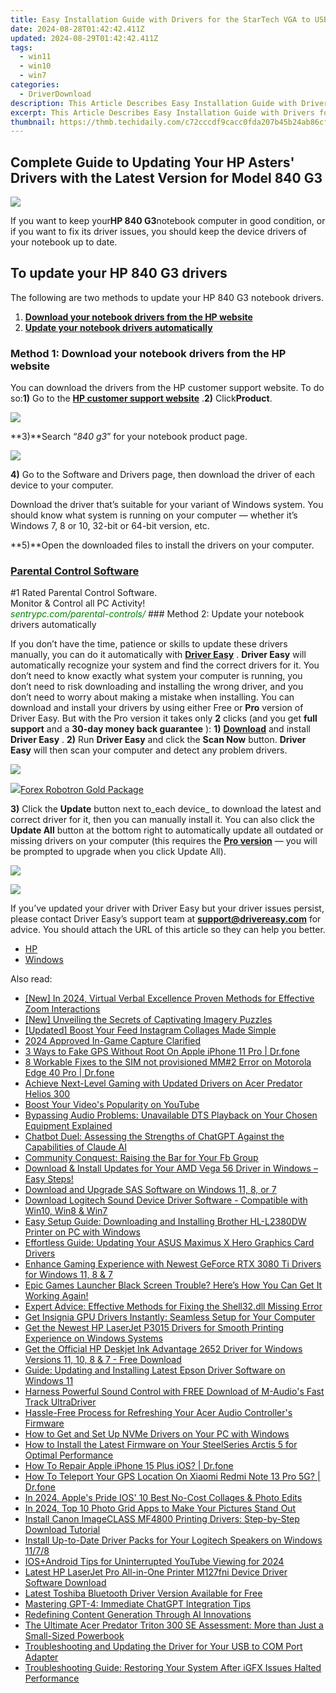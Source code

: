 ```yaml
---
title: Easy Installation Guide with Drivers for the StarTech VGA to USB Converter
date: 2024-08-28T01:42:42.411Z
updated: 2024-08-29T01:42:42.411Z
tags:
  - win11
  - win10
  - win7
categories:
  - DriverDownload
description: This Article Describes Easy Installation Guide with Drivers for the StarTech VGA to USB Converter
excerpt: This Article Describes Easy Installation Guide with Drivers for the StarTech VGA to USB Converter
thumbnail: https://thmb.techidaily.com/c72cccdf9cacc0fda207b45b24ab86cf2fde475b85a4b94012ab008856dbcd1d.jpg
---
```


## Complete Guide to Updating Your HP Asters' Drivers with the Latest Version for Model 840 G3

![](https://images.drivereasy.com/wp-content/uploads/2018/06/img_5b28bf091aa13-300x225.jpg)

If you want to keep your**HP 840 G3**notebook computer in good condition, or if you want to fix its driver issues, you should keep the device drivers of your notebook up to date.

## To update your HP 840 G3 drivers

The following are two methods to update your HP 840 G3 notebook drivers.

1. [**Download your notebook drivers from the HP website**](https://tools.techidaily.com/drivereasy/download/)
2. [**Update your notebook drivers automatically**](https://tools.techidaily.com/drivereasy/download/)

### Method 1: Download your notebook drivers from the HP website

You can download the drivers from the HP customer support website. To do so:**1)** Go to the **[HP customer support website](https://support.hp.com/us-en)** .**2)** Click**Product**.

![](https://images.drivereasy.com/wp-content/uploads/2018/06/img_5b28c52d68cef.jpg)

**3)**Search “_840 g3_” for your notebook product page.

![](https://images.drivereasy.com/wp-content/uploads/2018/06/img_5b28c5ba98220.jpg)

**4)** Go to the Software and Drivers page, then download the driver of each device to your computer.

 Download the driver that’s suitable for your variant of Windows system. You should know what system is running on your computer — whether it’s Windows 7, 8 or 10, 32-bit or 64-bit version, etc.

**5)**Open the downloaded files to install the drivers on your computer.

<!-- affiliate ads begin -->
<h3 id="200610"><a href="https://sentrypc.7eer.net/c/5597632/200610/3022">Parental Control Software</a></h3>
<span class="text-ad-content">
	#1 Rated Parental Control Software.<br/>
	Monitor & Control all PC Activity!<br/>
		<cite style="color:green">sentrypc.com/parental-controls/</cite>
	</span><img height="0" width="0" src="https://sentrypc.7eer.net/i/5597632/200610/3022" style="position:absolute;visibility:hidden;" border="0" />
<!-- affiliate ads end -->
### Method 2: Update your notebook drivers automatically

If you don’t have the time, patience or skills to update these drivers manually, you can do it automatically with [**Driver Easy**](https://tools.techidaily.com/drivereasy/download/) . **Driver Easy**  will automatically recognize your system and find the correct drivers for it. You don’t need to know exactly what system your computer is running, you don’t need to risk downloading and installing the wrong driver, and you don’t need to worry about making a mistake when installing.  You can download and install your drivers by using either Free or **Pro**  version of Driver Easy. But with the Pro version it takes only **2**  clicks (and you get **full support** and a **30-day money back guarantee** ): **1)** [**Download**](https://tools.techidaily.com/drivereasy/download/) and install **Driver Easy** . **2)** Run **Driver Easy** and click the **Scan Now** button. **Driver Easy**  will then scan your computer and detect any problem drivers.

![](https://images.drivereasy.com/wp-content/uploads/2018/06/img_5b1a66b4a3dfe.jpg)

<!-- affiliate ads begin -->
<a href="https://secure.2checkout.com/order/checkout.php?PRODS=4727541&QTY=1&AFFILIATE=108875&CART=1"><img src="https://secure.avangate.com/images/merchant/5f4f7141b65a730b4efb0e0d51f63e94/products/copy_copy_forexrobotronbox.gif" border="0">Forex Robotron Gold Package</a>
<!-- affiliate ads end -->
**3)**  Click the **Update**  button next to_each device_ to download the latest and correct driver for it, then you can manually install it. You can also click the **Update All**  button at the bottom right to automatically update all outdated or missing drivers on your computer (this requires the **[Pro version](https://tools.techidaily.com/drivereasy/download/)**  — you will be prompted to upgrade when you click Update All).

![](https://images.drivereasy.com/wp-content/uploads/2018/06/img_5b28d0824cae7.jpg)

<!-- affiliate ads begin -->
<a href="https://store.nero.com/order/checkout.php?PRODS=42296855&QTY=1&AFFILIATE=108875&CART=1"><img src="http://cdnwww.nero.com/nero-com-wAssets/img/banners/2023/recode/Nero_Recode_Screen_2.png" border="0"></a>
<!-- affiliate ads end -->
 If you’ve updated your driver with Driver Easy but your driver issues persist, please contact Driver Easy’s support team at **[support@drivereasy.com](https://tools.techidaily.com/drivereasy/download/)**  for advice. You should attach the URL of this article so they can help you better.

* [HP](https://tools.techidaily.com/drivereasy/download/)
* [Windows](https://tools.techidaily.com/drivereasy/download/)

<ins class="adsbygoogle"
     style="display:block"
     data-ad-format="autorelaxed"
     data-ad-client="ca-pub-7571918770474297"
     data-ad-slot="1223367746"></ins>



<ins class="adsbygoogle"
     style="display:block"
     data-ad-client="ca-pub-7571918770474297"
     data-ad-slot="8358498916"
     data-ad-format="auto"
     data-full-width-responsive="true"></ins>

<span class="atpl-alsoreadstyle">Also read:</span>
<div><ul>
<li><a href="https://screen-video-capture.techidaily.com/new-in-2024-virtual-verbal-excellence-proven-methods-for-effective-zoom-interactions/"><u>[New] In 2024, Virtual Verbal Excellence  Proven Methods for Effective Zoom Interactions</u></a></li>
<li><a href="https://some-skills.techidaily.com/new-unveiling-the-secrets-of-captivating-imagery-puzzles/"><u>[New] Unveiling the Secrets of Captivating Imagery Puzzles</u></a></li>
<li><a href="https://extra-lessons.techidaily.com/updated-boost-your-feed-instagram-collages-made-simple/"><u>[Updated] Boost Your Feed  Instagram Collages Made Simple</u></a></li>
<li><a href="https://screen-video-capture.techidaily.com/2024-approved-in-game-capture-clarified/"><u>2024 Approved  In-Game Capture Clarified</u></a></li>
<li><a href="https://location-fake.techidaily.com/3-ways-to-fake-gps-without-root-on-apple-iphone-11-pro-drfone-by-drfone-virtual-ios/"><u>3 Ways to Fake GPS Without Root On Apple iPhone 11 Pro | Dr.fone</u></a></li>
<li><a href="https://howto.techidaily.com/8-workable-fixes-to-the-sim-not-provisioned-mm2-error-on-motorola-edge-40-pro-drfone-by-drfone-fix-android-problems-fix-android-problems/"><u>8 Workable Fixes to the SIM not provisioned MM#2 Error on Motorola Edge 40 Pro | Dr.fone</u></a></li>
<li><a href="https://win-dash.techidaily.com/achieve-next-level-gaming-with-updated-drivers-on-acer-predator-helios-300/"><u>Achieve Next-Level Gaming with Updated Drivers on Acer Predator Helios 300</u></a></li>
<li><a href="https://youtube-lab.techidaily.com/-your-videos-popularity-on-youtube/"><u>Boost Your Video's Popularity on YouTube</u></a></li>
<li><a href="https://win-dash.techidaily.com/bypassing-audio-problems-unavailable-dts-playback-on-your-chosen-equipment-explained/"><u>Bypassing Audio Problems: Unavailable DTS Playback on Your Chosen Equipment Explained</u></a></li>
<li><a href="https://tech-revival.techidaily.com/chatbot-duel-assessing-the-strengths-of-chatgpt-against-the-capabilities-of-claude-ai/"><u>Chatbot Duel: Assessing the Strengths of ChatGPT Against the Capabilities of Claude AI</u></a></li>
<li><a href="https://facebook.techidaily.com/community-conquest-raising-the-bar-for-your-fb-group/"><u>Community Conquest: Raising the Bar for Your Fb Group</u></a></li>
<li><a href="https://win-dash.techidaily.com/download-and-install-updates-for-your-amd-vega-56-driver-in-windows-easy-steps/"><u>Download & Install Updates for Your AMD Vega 56 Driver in Windows – Easy Steps!</u></a></li>
<li><a href="https://win-dash.techidaily.com/download-and-upgrade-sas-software-on-windows-11-8-or-7/"><u>Download and Upgrade SAS Software on Windows 11, 8, or 7</u></a></li>
<li><a href="https://win-dash.techidaily.com/download-logitech-sound-device-driver-software-compatible-with-win10-win8-and-win7/"><u>Download Logitech Sound Device Driver Software - Compatible with Win10, Win8 & Win7</u></a></li>
<li><a href="https://win-dash.techidaily.com/easy-setup-guide-downloading-and-installing-brother-hl-l2380dw-printer-on-pc-with-windows/"><u>Easy Setup Guide: Downloading and Installing Brother HL-L2380DW Printer on PC with Windows</u></a></li>
<li><a href="https://win-dash.techidaily.com/effortless-guide-updating-your-asus-maximus-x-hero-graphics-card-drivers/"><u>Effortless Guide: Updating Your ASUS Maximus X Hero Graphics Card Drivers</u></a></li>
<li><a href="https://win-dash.techidaily.com/enhance-gaming-experience-with-newest-geforce-rtx-3080-ti-drivers-for-windows-11-8-and-7/"><u>Enhance Gaming Experience with Newest GeForce RTX 3080 Ti Drivers for Windows 11, 8 & 7</u></a></li>
<li><a href="https://win-answers.techidaily.com/epic-games-launcher-black-screen-trouble-heres-how-you-can-get-it-working-again/"><u>Epic Games Launcher Black Screen Trouble? Here’s How You Can Get It Working Again!</u></a></li>
<li><a href="https://techtrends.techidaily.com/expert-advice-effective-methods-for-fixing-the-shell32dll-missing-error/"><u>Expert Advice: Effective Methods for Fixing the Shell32.dll Missing Error</u></a></li>
<li><a href="https://win-dash.techidaily.com/get-insignia-gpu-drivers-instantly-seamless-setup-for-your-computer/"><u>Get Insignia GPU Drivers Instantly: Seamless Setup for Your Computer</u></a></li>
<li><a href="https://win-dash.techidaily.com/get-the-newest-hp-laserjet-p3015-drivers-for-smooth-printing-experience-on-windows-systems/"><u>Get the Newest HP LaserJet P3015 Drivers for Smooth Printing Experience on Windows Systems</u></a></li>
<li><a href="https://win-dash.techidaily.com/get-the-official-hp-deskjet-ink-advantage-2652-driver-for-windows-versions-11-10-8-and-7-free-download/"><u>Get the Official HP Deskjet Ink Advantage 2652 Driver for Windows Versions 11, 10, 8 & 7 - Free Download</u></a></li>
<li><a href="https://win-dash.techidaily.com/guide-updating-and-installing-latest-epson-driver-software-on-windows-11/"><u>Guide: Updating and Installing Latest Epson Driver Software on Windows 11</u></a></li>
<li><a href="https://win-dash.techidaily.com/harness-powerful-sound-control-with-free-download-of-m-audios-fast-track-ultradriver/"><u>Harness Powerful Sound Control with FREE Download of M-Audio's Fast Track UltraDriver</u></a></li>
<li><a href="https://win-dash.techidaily.com/hassle-free-process-for-refreshing-your-acer-audio-controllers-firmware/"><u>Hassle-Free Process for Refreshing Your Acer Audio Controller's Firmware</u></a></li>
<li><a href="https://win-dash.techidaily.com/how-to-get-and-set-up-nvme-drivers-on-your-pc-with-windows/"><u>How to Get and Set Up NVMe Drivers on Your PC with Windows</u></a></li>
<li><a href="https://win-dash.techidaily.com/how-to-install-the-latest-firmware-on-your-steelseries-arctis-5-for-optimal-performance/"><u>How to Install the Latest Firmware on Your SteelSeries Arctis 5 for Optimal Performance</u></a></li>
<li><a href="https://techidaily.com/how-to-repair-apple-iphone-15-plus-ios-drfone-by-drfone-ios-system-repair-ios-system-repair/"><u>How To Repair Apple iPhone 15 Plus iOS? | Dr.fone</u></a></li>
<li><a href="https://change-location.techidaily.com/how-to-teleport-your-gps-location-on-xiaomi-redmi-note-13-pro-5g-drfone-by-drfone-virtual-android/"><u>How To Teleport Your GPS Location On Xiaomi Redmi Note 13 Pro 5G? | Dr.fone</u></a></li>
<li><a href="https://extra-tips.techidaily.com/in-2024-apples-pride-ios-10-best-no-cost-collages-and-photo-edits/"><u>In 2024, Apple's Pride  IOS' 10 Best No-Cost Collages & Photo Edits</u></a></li>
<li><a href="https://extra-support.techidaily.com/in-2024-top-10-photo-grid-apps-to-make-your-pictures-stand-out/"><u>In 2024, Top 10 Photo Grid Apps to Make Your Pictures Stand Out</u></a></li>
<li><a href="https://win-dash.techidaily.com/install-canon-imageclass-mf4800-printing-drivers-step-by-step-download-tutorial/"><u>Install Canon ImageCLASS MF4800 Printing Drivers: Step-by-Step Download Tutorial</u></a></li>
<li><a href="https://win-dash.techidaily.com/install-up-to-date-driver-packs-for-your-logitech-speakers-on-windows-1178/"><u>Install Up-to-Date Driver Packs for Your Logitech Speakers on Windows 11/7/8</u></a></li>
<li><a href="https://youtube-stream.techidaily.com/iosplusandroid-tips-for-uninterrupted-youtube-viewing-for-2024/"><u>IOS+Android Tips for Uninterrupted YouTube Viewing for 2024</u></a></li>
<li><a href="https://win-dash.techidaily.com/latest-hp-laserjet-pro-all-in-one-printer-m127fni-device-driver-software-download/"><u>Latest HP LaserJet Pro All-in-One Printer M127fni Device Driver Software Download</u></a></li>
<li><a href="https://win-dash.techidaily.com/latest-toshiba-bluetooth-driver-version-available-for-free/"><u>Latest Toshiba Bluetooth Driver Version Available for Free</u></a></li>
<li><a href="https://tech-revival.techidaily.com/mastering-gpt-4-immediate-chatgpt-integration-tips/"><u>Mastering GPT-4: Immediate ChatGPT Integration Tips</u></a></li>
<li><a href="https://tech-haven.techidaily.com/redefining-content-generation-through-ai-innovations/"><u>Redefining Content Generation Through AI Innovations</u></a></li>
<li><a href="https://extra-information.techidaily.com/the-ultimate-acer-predator-triton-300-se-assessment-more-than-just-a-small-sized-powerbook/"><u>The Ultimate Acer Predator Triton 300 SE Assessment: More than Just a Small-Sized Powerbook</u></a></li>
<li><a href="https://win-dash.techidaily.com/troubleshooting-and-updating-the-driver-for-your-usb-to-com-port-adapter/"><u>Troubleshooting and Updating the Driver for Your USB to COM Port Adapter</u></a></li>
<li><a href="https://win-dash.techidaily.com/troubleshooting-guide-restoring-your-system-after-igfx-issues-halted-performance/"><u>Troubleshooting Guide: Restoring Your System After iGFX Issues Halted Performance</u></a></li>
</ul></div>
